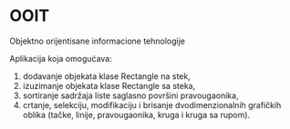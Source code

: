 # OOIT
Objektno orijentisane informacione tehnologije

Aplikacija koja omogućava:
1. dodavanje objekata klase Rectangle na stek,
2. izuzimanje objekata klase Rectangle sa steka,
3. sortiranje sadržaja liste saglasno površini pravougaonika,
4. crtanje, selekciju, modifikaciju i brisanje dvodimenzionalnih grafičkih oblika (tačke, linije, pravougaonika, kruga i kruga sa rupom).


